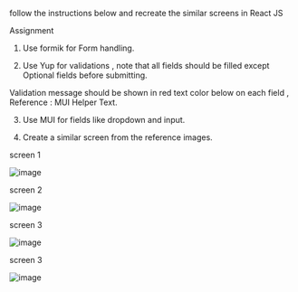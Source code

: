 follow the instructions below and recreate the similar screens in React JS


Assignment 


1. Use formik for Form handling.

2. Use Yup for validations , note that all fields should be filled except Optional fields before submitting.

Validation message should be shown in red text color below on each field , Reference : MUI Helper Text.

3. Use MUI for fields like dropdown and input.

4. Create a similar screen from the reference images.

screen 1



![image](https://github.com/bhavik25-cpu/crypto-ui/assets/82199211/9c0b9e63-32f3-4fc7-9fde-e967f11b7f01)



screen 2



![image](https://github.com/bhavik25-cpu/crypto-ui/assets/82199211/7bd23198-60bd-4f63-9e44-87b98b4ec363)



screen 3



![image](https://github.com/bhavik25-cpu/crypto-ui/assets/82199211/6625cd72-3a36-415c-9db8-9ff42c68a9a4)




screen 3



![image](https://github.com/bhavik25-cpu/crypto-ui/assets/82199211/726ad71d-9710-4525-8540-4c3654054885)






